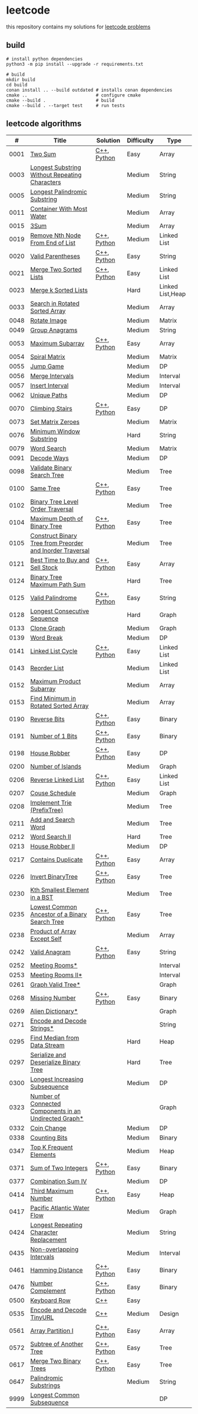 # leetcode

this repository contains my solutions for [leetcode problems]

## build

``` shell
# install python dependencies
python3 -m pip install --upgrade -r requirements.txt

# build
mkdir build
cd build
conan install .. --build outdated # installs conan dependencies
cmake ..                          # configure cmake
cmake --build .                   # build
cmake --build . --target test     # run tests
```

## leetcode algorithms

| #  | Title | Solution | Difficulty | Type |
|----| ----- | -------- | ---------- | ---- |
|0001|[Two Sum](https://leetcode.com/problems/two-sum/)|[C++](algorithms/0001_two_sum.cpp), [Python](algorithms/0001_two_sum.py)|Easy|Array|
|0003|[Longest Substring Without Repeating Characters](https://leetcode.com/problems/longest-substring-without-repeating-characters/)||Medium|String|
|0005|[Longest Palindromic Substring](https://leetcode.com/problems/longest-palindromic-substring/)||Medium|String|
|0011|[Container With Most Water](https://leetcode.com/problems/container-with-most-water/)||Medium|Array|
|0015|[3Sum](https://leetcode.com/problems/3sum/)||Medium|Array|
|0019|[Remove Nth Node From End of List](https://leetcode.com/problems/remove-nth-node-from-end-of-list/)|[C++](algorithms/0019_remove_nth_node_from_end_of_list.cpp), [Python](algorithms/0019_remove_nth_node_from_end_of_list.py)|Medium|Linked List|
|0020|[Valid Parentheses](https://leetcode.com/problems/valid-parentheses/)|[C++](algorithms/0020_valid_parentheses.cpp), [Python](algorithms/0020_valid_parentheses.py)|Easy|String|
|0021|[Merge Two Sorted Lists](https://leetcode.com/problems/merge-two-sorted-lists/)|[C++](algorithms/0021_merge_two_sorted_lists.cpp), [Python](algorithms/0021_merge_two_sorted_lists.py)|Easy|Linked List|
|0023|[Merge k Sorted Lists](https://leetcode.com/problems/merge-k-sorted-lists/)||Hard|Linked List,Heap|
|0033|[Search in Rotated Sorted Array](https://leetcode.com/problems/search-in-rotated-sorted-array/)||Medium|Array|
|0048|[Rotate Image](https://leetcode.com/problems/rotate-image/)||Medium|Matrix|
|0049|[Group Anagrams](https://leetcode.com/problems/group-anagrams/)||Medium|String|
|0053|[Maximum Subarray](https://leetcode.com/problems/maximum-subarray/)|[C++](algorithms/0053_maximum_subarray.cpp), [Python](algorithms/0053_maximum_subarray.py)|Easy|Array|
|0054|[Spiral Matrix](https://leetcode.com/problems/spiral-matrix/)||Medium|Matrix|
|0055|[Jump Game](https://leetcode.com/problems/jump-game/)||Medium|DP|
|0056|[Merge Intervals](https://leetcode.com/problems/merge-intervals/)||Medium|Interval|
|0057|[Insert Interval](https://leetcode.com/problems/insert-interval/)||Medium|Interval|
|0062|[Unique Paths](https://leetcode.com/problems/unique-paths/)||Medium|DP|
|0070|[Climbing Stairs](https://leetcode.com/problems/climbing-stairs/)|[C++](algorithms/0070_climbing_stairs.cpp), [Python](algorithms/0070_climbing_stairs.py)|Easy|DP|
|0073|[Set Matrix Zeroes](https://leetcode.com/problems/set-matrix-zeroes/)||Medium|Matrix|
|0076|[Minimum Window Substring](https://leetcode.com/problems/minimum-window-substring/)||Hard|String|
|0079|[Word Search](https://leetcode.com/problems/word-search/)||Medium|Matrix|
|0091|[Decode Ways](https://leetcode.com/problems/decode-ways/)||Medium|DP|
|0098|[Validate Binary Search Tree](https://leetcode.com/problems/validate-binary-search-tree/)||Medium|Tree|
|0100|[Same Tree](https://leetcode.com/problems/same-tree/)|[C++](algorithms/0100_same_tree.cpp), [Python](algorithms/0100_same_tree.py)|Easy|Tree|
|0102|[Binary Tree Level Order Traversal](https://leetcode.com/problems/binary-tree-level-order-traversal/)||Medium|Tree|
|0104|[Maximum Depth of Binary Tree](https://leetcode.com/problems/maximum-depth-of-binary-tree/)|[C++](algorithms/0104_maximum_depth_of_binary_tree.cpp), [Python](algorithms/0104_maximum_depth_of_binary_tree.py)|Easy|Tree|
|0105|[Construct Binary Tree from Preorder and Inorder Traversal](https://leetcode.com/problems/construct-binary-tree-from-preorder-and-inorder-traversal/)||Medium|Tree|
|0121|[Best Time to Buy and Sell Stock](https://leetcode.com/problems/best-time-to-buy-and-sell-stock/)|[C++](algorithms/0121_best_time_to_buy_and_sell_stock.cpp), [Python](algorithms/0121_best_time_to_buy_and_sell_stock.py)|Easy|Array|
|0124|[Binary Tree Maximum Path Sum](https://leetcode.com/problems/binary-tree-maximum-path-sum/)||Hard|Tree|
|0125|[Valid Palindrome](https://leetcode.com/problems/valid-palindrome/)|[C++](algorithms/0125_valid_palindrome.cpp), [Python](algorithms/0125_valid_palindrome.py)|Easy|String|
|0128|[Longest Consecutive Sequence](https://leetcode.com/problems/longest-consecutive-sequence/)||Hard|Graph|
|0133|[Clone Graph](https://leetcode.com/problems/clone-graph/)||Medium|Graph|
|0139|[Word Break](https://leetcode.com/problems/word-break/)||Medium|DP|
|0141|[Linked List Cycle](https://leetcode.com/problems/linked-list-cycle/)|[C++](algorithms/0141_linked_list_cycle.cpp), [Python](algorithms/0141_linked_list_cycle.py)|Easy|Linked List|
|0143|[Reorder List](https://leetcode.com/problems/reorder-list/)||Medium|Linked List|
|0152|[Maximum Product Subarray](https://leetcode.com/problems/maximum-product-subarray/)||Medium|Array|
|0153|[Find Minimum in Rotated Sorted Array](https://leetcode.com/problems/find-minimum-in-rotated-sorted-array/)||Medium|Array|
|0190|[Reverse Bits](https://leetcode.com/problems/reverse-bits/)|[C++](algorithms/0190_reverse_bits.cpp), [Python](algorithms/0190_reverse_bits.py)|Easy|Binary|
|0191|[Number of 1 Bits](https://leetcode.com/problems/number-of-1-bits/)|[C++](algorithms/0191_number_of_1_bits.cpp), [Python](algorithms/0191_number_of_1_bits.py)|Easy|Binary|
|0198|[House Robber](https://leetcode.com/problems/house-robber/)|[C++](algorithms/0198_house_robber.cpp), [Python](algorithms/0198_house_robber.py)|Easy|DP|
|0200|[Number of Islands](https://leetcode.com/problems/number-of-islands/)||Medium|Graph|
|0206|[Reverse Linked List](https://leetcode.com/problems/reverse-linked-list/)|[C++](algorithms/0206_reverse_linked_list.cpp), [Python](algorithms/0206_reverse_linked_list.py)|Easy|Linked List|
|0207|[Couse Schedule](https://leetcode.com/problems/course-schedule/)||Medium|Graph|
|0208|[Implement Trie (PrefixTree)](https://leetcode.com/problems/implement-trie-prefix-tree/)||Medium|Tree|
|0211|[Add and Search Word](https://leetcode.com/problems/add-and-search-word-data-structure-design/)||Medium|Tree|
|0212|[Word Search II](https://leetcode.com/problems/word-search-ii/)||Hard|Tree|
|0213|[House Robber II](https://leetcode.com/problems/house-robber-ii/)||Medium|DP|
|0217|[Contains Duplicate](https://leetcode.com/problems/contains-duplicate/)|[C++](algorithms/0217_contains_duplicate.cpp), [Python](algorithms/0217_contains_duplicate.py)|Easy|Array|
|0226|[Invert BinaryTree](https://leetcode.com/problems/invert-binary-tree/)|[C++](algorithms/0226_invert_binary_tree.cpp), [Python](algorithms/0226_invert_binary_tree.py)|Easy|Tree|
|0230|[Kth Smallest Element in a BST](https://leetcode.com/problems/kth-smallest-element-in-a-bst/)||Medium|Tree|
|0235|[Lowest Common Ancestor of a Binary Search Tree](https://leetcode.com/problems/lowest-common-ancestor-of-a-binary-search-tree/)|[C++](algorithms/0235_lowest_common_ancestor_of_a_binary_search_tree.cpp), [Python](algorithms/0235_lowest_common_ancestor_of_a_binary_search_tree.py)|Easy|Tree|
|0238|[Product of Array Except Self](https://leetcode.com/problems/product-of-array-except-self/)||Medium|Array|
|0242|[Valid Anagram](https://leetcode.com/problems/valid-anagram/)|[C++](algorithms/0242_valid_anagram.cpp), [Python](algorithms/0242_valid_anagram.py)|Easy|String|
|0252|[Meeting Rooms*](https://leetcode.com/problems/meeting-rooms/)|||Interval|
|0253|[Meeting Rooms II*](https://leetcode.com/problems/meeting-rooms-ii/)|||Interval|
|0261|[Graph Valid Tree*](https://leetcode.com/problems/graph-valid-tree/)|||Graph|
|0268|[Missing Number](https://leetcode.com/problems/missing-number/)|[C++](algorithms/0268_missing_number.cpp), [Python](algorithms/0268_missing_number.py)|Easy|Binary|
|0269|[Alien Dictionary*](https://leetcode.com/problems/alien-dictionary/)|||Graph|
|0271|[Encode and Decode Strings*](https://leetcode.com/problems/encode-and-decode-strings/)|||String|
|0295|[Find Median from Data Stream](https://leetcode.com/problems/find-median-from-data-stream/)||Hard|Heap|
|0297|[Serialize and Deserialize Binary Tree](https://leetcode.com/problems/serialize-and-deserialize-binary-tree/)||Hard|Tree|
|0300|[Longest Increasing Subsequence](https://leetcode.com/problems/longest-increasing-subsequence/)||Medium|DP|
|0323|[Number of Connected Components in an Undirected Graph*](https://leetcode.com/problems/number-of-connected-components-in-an-undirected-graph/)|||Graph|
|0332|[Coin Change](https://leetcode.com/problems/coin-change/)||Medium|DP|
|0338|[Counting Bits](https://leetcode.com/problems/counting-bits/)||Medium|Binary|
|0347|[Top K Frequent Elements](https://leetcode.com/problems/top-k-frequent-elements/)||Medium|Heap|
|0371|[Sum of Two Integers](https://leetcode.com/problems/sum-of-two-integers/)|[C++](algorithms/0371_sum_of_two_integers.cpp), [Python](algorithms/0371_sum_of_two_integers.py)|Easy|Binary|
|0377|[Combination Sum IV](https://leetcode.com/problems/combination-sum-iv/)||Medium|DP|
|0414|[Third Maximum Number](https://leetcode.com/problems/third-maximum-number/)|[C++](algorithms/0414_third_maximum_number.cpp), [Python](algorithms/0414_third_maximum_number.py)|Easy|Heap|
|0417|[Pacific Atlantic Water Flow](https://leetcode.com/problems/pacific-atlantic-water-flow/)||Medium|Graph|
|0424|[Longest Repeating Character Replacement](https://leetcode.com/problems/longest-repeating-character-replacement/)||Medium|String|
|0435|[Non-overlapping Intervals](https://leetcode.com/problems/non-overlapping-intervals/)||Medium|Interval|
|0461|[Hamming Distance](https://leetcode.com/problems/hamming-distance/)|[C++](algorithms/0461_hamming_distance.cpp), [Python](algorithms/0461_hamming_distance.py)|Easy|Binary|
|0476|[Number Complement](https://leetcode.com/problems/number-complement)|[C++](algorithms/0476_number_complement.cpp), [Python](algorithms/0476_number_complement.py)|Easy|Binary|
|0500|[Keyboard Row](https://leetcode.com/problems/keyboard-row)|[C++](algorithms/0500_keyboard_row.cpp)|Easy|
|0535|[Encode and Decode TinyURL](https://leetcode.com/problems/encode-and-decode-tinyurl)|[C++](algorithms/0535_tiny_url.cpp)|Medium|Design|
|0561|[Array Partition I](https://leetcode.com/problems/array-partition-i)|[C++](algorithms/0561_array_partition_i.cpp), [Python](algorithms/0561_array_partition_i.py)|Easy|Array|
|0572|[Subtree of Another Tree](https://leetcode.com/problems/subtree-of-another-tree/)|[C++](algorithms/0572_subtree_of_another_tree.cpp), [Python](algorithms/0572_subtree_of_another_tree.py)|Easy|Tree|
|0617|[Merge Two Binary Trees](https://leetcode.com/problems/merge-two-binary-trees)|[C++](algorithms/0617_merge_two_binary_trees.cpp), [Python](algorithms/0617_merge_two_binary_trees.py)|Easy|Tree|
|0647|[Palindromic Substrings](https://leetcode.com/problems/palindromic-substrings/)||Medium|String|
|9999|[Longest Common Subsequence](https://www.geeksforgeeks.org/longest-common-subsequence-dp-4/)|||DP|

<!-- links -->
[leetcode problems]: https://leetcode.com/problemset/all/
